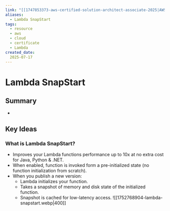 ```yaml
---
link: "[[1747853373-aws-certified-solution-architect-associate-2025|AWS Certified Solution Architect Associate 2025]]"
aliases: 
  - Lambda SnapStart
tags:
  - resource
  - aws
  - cloud
  - certificate
  - Lambda
created_date:
  2025-07-17
---
```

# Lambda SnapStart
## Summary
- 

## Key Ideas
### What is Lambda SnapStart?
- Improves your Lambda functions performance up to 10x at no extra cost for Java, Python & .NET.
- When enabled, function is invoked form a pre-initialized state (no function initialization from scratch).
- When you publish a new version:
  - Lambda initializes your function.
  - Takes a snapshot of memory and disk state of the initialized function.
  - Snapshot is cached for low-latency access.
![[1752768904-lambda-snapstart.webp|400]]





